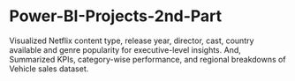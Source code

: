 # Power-BI-Projects-2nd-Part
Visualized Netflix content type, release year, director, cast, country available and genre popularity for executive-level insights. And, Summarized KPIs, category-wise performance, and regional breakdowns of Vehicle sales dataset.
